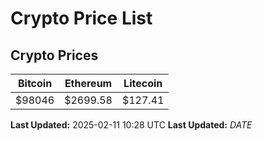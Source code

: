 # Crypto Price List

## Crypto Prices
| Bitcoin | Ethereum | Litecoin |
| ------- | -------- | -------- |
| $98046 | $2699.58 | $127.41 |
**Last Updated:** 2025-02-11 10:28 UTC
**Last Updated:** $DATE$

